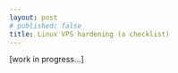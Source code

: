 ```yaml
---
layout: post
# published: false
title: Linux VPS hardening (a checklist) 
---
```


[work in progress...]